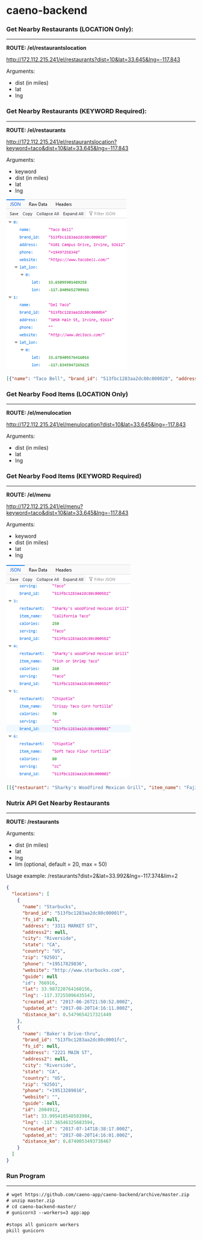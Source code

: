 # caeno-backend

### Get Nearby Restaurants (LOCATION Only):
--------------------------
**ROUTE: /el/restaurantslocation**

http://172.112.215.241/el/restaurants?dist=10&lat=33.645&lng=-117.843

Arguments:
- dist (in miles)
- lat
- lng



### Get Nearby Restaurants (KEYWORD Required):
--------------------------
**ROUTE: /el/restaurants**

http://172.112.215.241/el/restaurantslocation?keyword=taco&dist=10&lat=33.645&lng=-117.843

Arguments:
- keyword
- dist (in miles)
- lat
- lng

![nearby restaurant json output](./data_images/restaurant.PNG)
```json
[{"name": "Taco Bell", "brand_id": "513fbc1283aa2dc80c000020", "address": "4101 Campus Drive, Irvine, 92612", "phone": "+19497258348", "website": "https://www.tacobell.com/", "lat_lon": [{"lat": 33.65095901489258, "lon": -117.8409652709961}]}, {"name": "Del Taco", "brand_id": "513fbc1283aa2dc80c0000b4", "address": "3050 Main St, Irvine, 92614", "phone": "", "website": "http://www.deltaco.com/", "lat_lon": [{"lat": 33.678409576416016, "lon": -117.8345947265625}]}, {"name": "Taco Bell", "brand_id": "513fbc1283aa2dc80c000020", "address": "4101 CAMPUS DR, Irvine, 92612", "phone": "+19497258322", "website": "https://www.tacobell.com/", "lat_lon": [{"lat": 33.647926330566406, "lon": -117.8372802734375}]}, {"name": "Taco Bell", "brand_id": "513fbc1283aa2dc80c000020", "address": "17901 Von Karman Ave, Irvine, 92614", "phone": "+19498634500", "website": "https://www.tacobell.com/", "lat_lon": [{"lat": 33.68659591674805, "lon": -117.84396362304688}]}, {"name": "Del Taco", "brand_id": "513fbc1283aa2dc80c0000b4", "address": "2701 S GRAND AVE, Santa Ana, 92705", "phone": "+17145406157", "website": "http://www.deltaco.com/", "lat_lon": [{"lat": 33.709999084472656, "lon": -117.85029602050781}]}, {"name": "Del Taco", "brand_id": "513fbc1283aa2dc80c0000b4", "address": "2900 S MAIN ST, Santa Ana, 92707", "phone": "+17149790037", "website": "http://www.deltaco.com/", "lat_lon": [{"lat": 33.70859146118164, "lon": -117.86802673339844}]}, {"name": "Taco Bell", "brand_id": "513fbc1283aa2dc80c000020", "address": "401 Newport Center Dr Ste A107, Newport Beach, 92660", "phone": "+19497060303", "website": "https://www.tacobell.com/", "lat_lon": [{"lat": 33.61608123779297, "lon": -117.87474822998047}]}, {"name": "Taco Bell", "brand_id": "513fbc1283aa2dc80c000020", "address": "2246 S GRAND AVE, Santa Ana, 92705", "phone": "+17145574844", "website": "https://www.tacobell.com/", "lat_lon": [{"lat": 33.716400146484375, "lon": -117.85060119628906}]}, {"name": "Del Taco", "brand_id": "513fbc1283aa2dc80c0000b4", "address": "2841 W WARNER AVE, Santa Ana, 92704", "phone": "+17149570900", "website": "http://www.deltaco.com/", "lat_lon": [{"lat": 33.71515655517578, "lon": -117.9078140258789}]}, {"name": "Taco Bell", "brand_id": "513fbc1283aa2dc80c000020", "address": "1400 W COAST HWY, Newport Beach, 92663", "phone": "+19496468656", "website": "https://www.tacobell.com/", "lat_lon": [{"lat": 33.619998931884766, "lon": -117.91600036621094}]}]
```


### Get Nearby Food Items (LOCATION Only)
-------------------------
**ROUTE: /el/menulocation**

http://172.112.215.241/el/menulocation?dist=10&lat=33.645&lng=-117.843

Arguments:
- dist (in miles)
- lat
- lng


### Get Nearby Food Items (KEYWORD Required)
-------------------------
**ROUTE: /el/menu**

http://172.112.215.241/el/menu?keyword=taco&dist=10&lat=33.645&lng=-117.843

Arguments:
- keyword
- dist (in miles)
- lat
- lng

![nearby food items json output](./data_images/menu.PNG)
```json
[[{"restaurant": "Sharky's Woodfired Mexican Grill", "item_name": "Fajita Taco", "calories": 330, "serving": "Taco", "brand_id": "513fbc1283aa2dc80c0005b2"}, {"restaurant": "Sharky's Woodfired Mexican Grill", "item_name": "Organic Tofu & Vegetables Taco", "calories": 240, "serving": "Taco", "brand_id": "513fbc1283aa2dc80c0005b2"}, {"restaurant": "Sharky's Woodfired Mexican Grill", "item_name": "Original Taco", "calories": 170, "serving": "Taco", "brand_id": "513fbc1283aa2dc80c0005b2"}, {"restaurant": "Sharky's Woodfired Mexican Grill", "item_name": "California Taco", "calories": 250, "serving": "Taco", "brand_id": "513fbc1283aa2dc80c0005b2"}, {"restaurant": "Sharky's Woodfired Mexican Grill", "item_name": "Fish or Shrimp Taco", "calories": 260, "serving": "Taco", "brand_id": "513fbc1283aa2dc80c0005b2"}, {"restaurant": "Chipotle", "item_name": "Crispy Taco Corn Tortilla", "calories": 70, "serving": "oz", "brand_id": "513fbc1283aa2dc80c000002"}, {"restaurant": "Chipotle", "item_name": "Soft Taco Flour Tortilla", "calories": 80, "serving": "oz", "brand_id": "513fbc1283aa2dc80c000002"}, {"restaurant": "Chipotle", "item_name": "Crispy Taco Shell", "calories": 210, "serving": "shell", "brand_id": "513fbc1283aa2dc80c000002"}, {"restaurant": "Del Taco", "item_name": "2 Beer Battered Fish Tacos", "calories": 1060, "serving": "Serving", "brand_id": "513fbc1283aa2dc80c0000b4"}, {"restaurant": "Del Taco", "item_name": "2 Del Tacos, Beef", "calories": 1210, "serving": "Serving", "brand_id": "513fbc1283aa2dc80c0000b4"}]]
```


### Nutrix API Get Nearby Restaurants
---------------------------------
**ROUTE: /restaurants**

Arguments: 
- dist (in miles)
- lat
- lng
- lim (optional, default = 20, max = 50)

Usage example:
/restaurants?dist=2&lat=33.992&lng=-117.374&lim=2

```json
{
  "locations": [
    {
      "name": "Starbucks",
      "brand_id": "513fbc1283aa2dc80c00001f",
      "fs_id": null,
      "address": "3311 MARKET ST",
      "address2": null,
      "city": "Riverside",
      "state": "CA",
      "country": "US",
      "zip": "92501",
      "phone": "+19517829836",
      "website": "http://www.starbucks.com",
      "guide": null
      "id": 766916,
      "lat": 33.987220764160156,
      "lng": -117.37255096435547,
      "created_at": "2017-06-26T21:50:52.000Z",
      "updated_at": "2017-08-20T14:16:11.000Z",
      "distance_km": 0.5479654217321449
    },
    {
      "name": "Baker's Drive-thru",
      "brand_id": "513fbc1283aa2dc80c0001fc",
      "fs_id": null,
      "address": "2221 MAIN ST",
      "address2": null,
      "city": "Riverside",
      "state": "CA",
      "country": "US",
      "zip": "92501",
      "phone": "+19513289016",
      "website": "",
      "guide": null,
      "id": 2004912,
      "lat": 33.995418548583984,
      "lng": -117.36546325683594,
      "created_at": "2017-07-14T18:38:17.000Z",
      "updated_at": "2017-08-20T14:16:01.000Z",
      "distance_km": 0.8740053493738467
    }
  ]
}
```

### Run Program
-----------------------
```
# wget https://github.com/caeno-app/caeno-backend/archive/master.zip
# unzip master.zip
# cd caeno-backend-master/
# gunicorn3 --workers=3 app:app

#stops all gunicorn workers
pkill gunicorn
```
